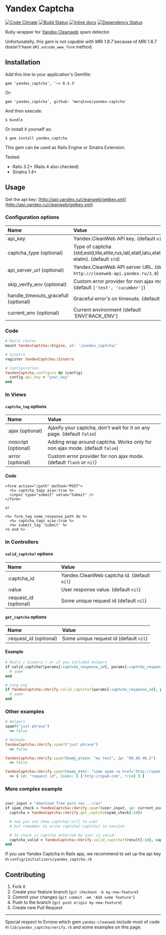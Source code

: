 # Yandex Captcha

[![Code Climate](https://codeclimate.com/github/merqlove/yandex-captcha.png)](https://codeclimate.com/github/merqlove/yandex-captcha)
[![Build Status](https://travis-ci.org/merqlove/yandex-captcha.svg)](https://travis-ci.org/merqlove/yandex-captcha)
[![Inline docs](http://inch-ci.org/github/merqlove/yandex-captcha.svg)](http://inch-ci.org/github/merqlove/yandex-captcha)
[![Dependency Status](https://gemnasium.com/merqlove/yandex-captcha.svg)](https://gemnasium.com/merqlove/yandex-captcha)

Ruby wrapper for [Yandex Cleanweb](http://api.yandex.ru/cleanweb/) spam detector.

Unfortunatelly, this gem *is not capable with MRI 1.8.7* because of MRI 1.8.7 doesn't have `URI.encode_www_form` method.

## Installation

Add this line to your application's Gemfile:

    gem 'yandex_captcha', '~> 0.4.3'

Or:    

    gem 'yandex_captcha', github: 'merqlove/yandex-captcha'

And then execute:

    $ bundle

Or install it yourself as:

    $ gem install yandex_captcha

This gem can be used as Rails Engine or Sinatra Extension.

Tested:
- Rails 3.2+ (Rails 4 also checked)
- Sinatra 1.4+

## Usage

Get the api key: [http://api.yandex.ru/cleanweb/getkey.xml](http://api.yandex.ru/cleanweb/getkey.xml)

### Configuration options

| Name        | Value           |
| :------------- |:-------------|
| api_key  | Yandex.CleanWeb API key. (default `nil`) |
| captcha_type (optional)  | Type of captcha (std,estd,lite,elite,rus,latl,elatl,latu,elatu,latm, elatm). (default `std`) |
| api_server_url (optional) | Yandex.CleanWeb API server URL. (default `http://cleanweb-api.yandex.ru/1.0`) |
| skip_verify_env (optional) | Custom error provider for non ajax mode. (default `['test', 'cucumber']`) |
| handle_timeouts_gracefull (optional) | Graceful error's on timeouts. (default `true`) |
| current_env (optional) | Current environment (default `ENV['RACK_ENV'] || ENV['RAILS_ENV']`) |

### Code

```ruby
# Rails routes
mount YandexCaptcha::Engine, at: '/yandex_captcha/'

# Sinatra
register YandexCaptcha::Sinatra

# Configuration
YandexCaptcha.configure do |config|
  config.api_key = "your_key"
end
```

### In Views

#### `captcha_tag` options

| Name        | Value           |
| :------------- |:-------------|
| :ajax (optional)  | Ajaxify your captcha, don't wait for it on any page. (default `false`) |
| :noscript (optional)  | Adding <noscript></noscript> wrap around captcha. Works only for non ajax mode. (default `false`) |
| :error (optional) | Custom error provider for non ajax mode. (default `flash` or `nil`) |

#### Code

```erb
<form action="/path" method="POST">
  <%= captcha_tags ajax:true %>
  <input type="submit" value="Submit" />
</form>

or

<%= form_tag some_response_path do %>
  <%= captcha_tags ajax:true %>
  <%= submit_tag 'Submit' %>
<% end %>
```

### In Controllers

#### `valid_captcha?` options

| Name        | Value           |
| :------------- |:-------------|
| :captcha_id  | Yandex.CleanWeb captcha id. (default `nil`) |
| :value  | User response value. (default `nil`) |
| :request_id (optional) | Some unique request id (default `nil`) |

#### `get_captcha` options

| Name        | Value           |
| :------------- |:-------------|
| :request_id (optional) | Some unique request id (default `nil`) |

#### Example

```ruby
# Rails / Sinatra / or if you included helpers
if valid_captcha?(params[:captcha_response_id], params[:captcha_response_field])
  # some
end

# Long way
if YandexCaptcha::Verify.valid_captcha?(params[:captcha_response_id], params[:captcha_response_field])
  # some
end
```

### Other examples

```ruby
# Helpers
spam?("just phrase")
  => false

# Methods
YandexCaptcha::Verify.spam?("just phrase")
  => false

YandexCaptcha::Verify.spam?(body_plain: "my text", ip: "80.80.40.3")
  => false

YandexCaptcha::Verify.spam?(body_html: "some spam <a href='http://spam.com'>spam link</a>")
  => { id: "request id", links: [ ['http://spam.com', true] ] }
```

### More complex example

```ruby

user_input = "download free porn <a>...</a>"
if spam_check = YandexCaptcha::Verify.spam?(user_input, ip: current_user.ip)
  captcha = YandexCaptcha::Verify.get_captcha(spam_check[:id])

  # now you can show captcha[:url] to user
  # but remember to write captcha[:captcha] to session

  # to check is captcha enterred by user is valid:
  captcha_valid = YandexCaptcha::Verify.valid_captcha?(result[:id], captcha[:captcha], user_captcha)
end
```

If you use Yandex Captcha in Rails app, we recommend to set up the api key in `config/initializers/yandex_captcha.rb`

## Contributing

1. Fork it
2. Create your feature branch (`git checkout -b my-new-feature`)
3. Commit your changes (`git commit -am 'Add some feature'`)
4. Push to the branch (`git push origin my-new-feature`)
5. Create new Pull Request

---

Special respect to Evrone which gem `yandex-cleanweb` include most of code in `lib/yandex_captcha/verify.rb` and some examples on this page.
